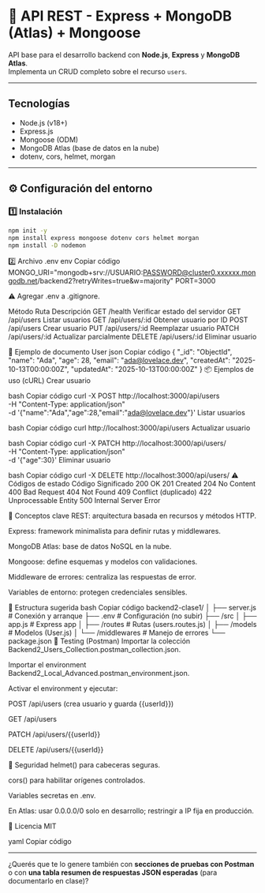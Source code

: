 # 🚀 API REST - Express + MongoDB (Atlas) + Mongoose

API base para el desarrollo backend con **Node.js**, **Express** y **MongoDB Atlas**.  
Implementa un CRUD completo sobre el recurso `users`.

---

## Tecnologías

- Node.js (v18+)
- Express.js
- Mongoose (ODM)
- MongoDB Atlas (base de datos en la nube)
- dotenv, cors, helmet, morgan

---

## ⚙️ Configuración del entorno

### 1️⃣ Instalación
```bash
npm init -y
npm install express mongoose dotenv cors helmet morgan
npm install -D nodemon
```

2️⃣ Archivo .env
env
Copiar código
MONGO_URI="mongodb+srv://USUARIO:PASSWORD@cluster0.xxxxxx.mongodb.net/backend2?retryWrites=true&w=majority"
PORT=3000

⚠️ Agregar .env a .gitignore.


Método	Ruta	Descripción
GET	/health	Verificar estado del servidor
GET	/api/users	Listar usuarios
GET	/api/users/:id	Obtener usuario por ID
POST	/api/users	Crear usuario
PUT	/api/users/:id	Reemplazar usuario
PATCH	/api/users/:id	Actualizar parcialmente
DELETE	/api/users/:id	Eliminar usuario

🧱 Ejemplo de documento User
json
Copiar código
{
  "_id": "ObjectId",
  "name": "Ada",
  "age": 28,
  "email": "ada@lovelace.dev",
  "createdAt": "2025-10-13T00:00:00Z",
  "updatedAt": "2025-10-13T00:00:00Z"
}
📦 Ejemplos de uso (cURL)
Crear usuario

bash
Copiar código
curl -X POST http://localhost:3000/api/users \
  -H "Content-Type: application/json" \
  -d '{"name":"Ada","age":28,"email":"ada@lovelace.dev"}'
Listar usuarios

bash
Copiar código
curl http://localhost:3000/api/users
Actualizar usuario

bash
Copiar código
curl -X PATCH http://localhost:3000/api/users/<id> \
  -H "Content-Type: application/json" \
  -d '{"age":30}'
Eliminar usuario

bash
Copiar código
curl -X DELETE http://localhost:3000/api/users/<id>
⚠️ Códigos de estado
Código	Significado
200	OK
201	Created
204	No Content
400	Bad Request
404	Not Found
409	Conflict (duplicado)
422	Unprocessable Entity
500	Internal Server Error

🧠 Conceptos clave
REST: arquitectura basada en recursos y métodos HTTP.

Express: framework minimalista para definir rutas y middlewares.

MongoDB Atlas: base de datos NoSQL en la nube.

Mongoose: define esquemas y modelos con validaciones.

Middleware de errores: centraliza las respuestas de error.

Variables de entorno: protegen credenciales sensibles.

🧰 Estructura sugerida
bash
Copiar código
backend2-clase1/
│
├── server.js               # Conexión y arranque
├── .env                    # Configuración (no subir)
├── /src
│   ├── app.js              # Express app
│   ├── /routes             # Rutas (users.routes.js)
│   ├── /models             # Modelos (User.js)
│   └── /middlewares        # Manejo de errores
└── package.json
🧪 Testing (Postman)
Importar la colección Backend2_Users_Collection.postman_collection.json.

Importar el environment Backend2_Local_Advanced.postman_environment.json.

Activar el environment y ejecutar:

POST /api/users (crea usuario y guarda {{userId}})

GET /api/users

PATCH /api/users/{{userId}}

DELETE /api/users/{{userId}}

🔐 Seguridad
helmet() para cabeceras seguras.

cors() para habilitar orígenes controlados.

Variables secretas en .env.

En Atlas: usar 0.0.0.0/0 solo en desarrollo; restringir a IP fija en producción.

📄 Licencia
MIT

yaml
Copiar código

---

¿Querés que te lo genere también con **secciones de pruebas con Postman** o con **una tabla resumen de respuestas JSON esperadas** (para documentarlo en clase)?